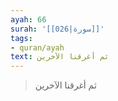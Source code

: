 ```yaml
---
ayah: 66
surah: '[[026|سورة]]'
tags:
- quran/ayah
text: ثم أغرقنا الآخرين
---
```

> ثم أغرقنا الآخرين

